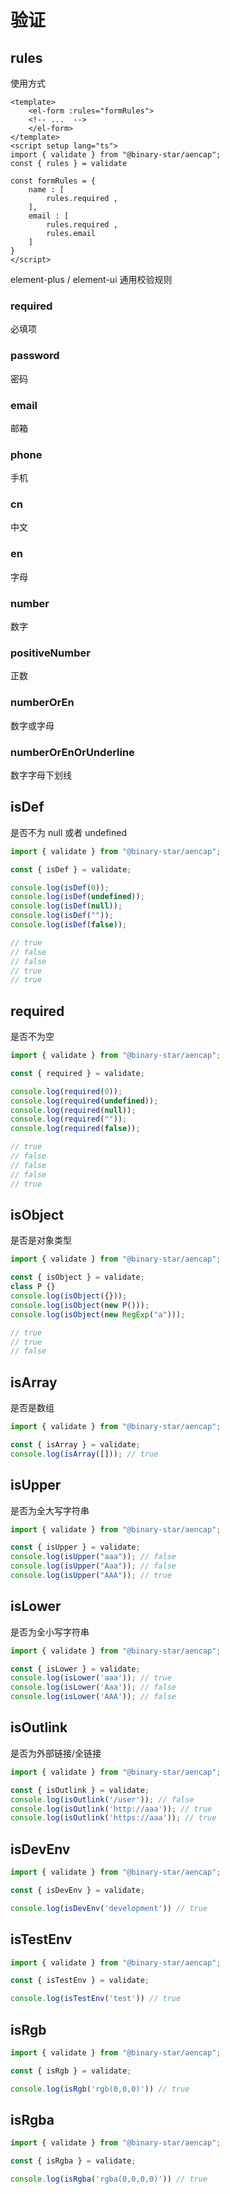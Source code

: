 # 验证

## rules 

使用方式 


```vue
<template>
    <el-form :rules="formRules">
    <!-- ...  -->
    </el-form>
</template>
<script setup lang="ts">
import { validate } from "@binary-star/aencap";
const { rules } = validate 

const formRules = {
    name : [
        rules.required , 
    ],
    email : [
        rules.required , 
        rules.email
    ]
}
</script>

```

element-plus / element-ui  通用校验规则

### required 
必填项


### password 
密码


### email
邮箱

### phone
手机

### cn 
中文

### en 
字母

### number 
数字


### positiveNumber 
正数


### numberOrEn 
数字或字母


### numberOrEnOrUnderline 
数字字母下划线

## isDef

是否不为 null 或者 undefined

```ts
import { validate } from "@binary-star/aencap";

const { isDef } = validate;

console.log(isDef(0));
console.log(isDef(undefined));
console.log(isDef(null));
console.log(isDef(""));
console.log(isDef(false));

// true
// false
// false
// true
// true
```

## required

是否不为空

```ts
import { validate } from "@binary-star/aencap";

const { required } = validate;

console.log(required(0));
console.log(required(undefined));
console.log(required(null));
console.log(required(""));
console.log(required(false));

// true
// false
// false
// false
// true
```

## isObject

是否是对象类型

```ts
import { validate } from "@binary-star/aencap";

const { isObject } = validate;
class P {}
console.log(isObject({}));
console.log(isObject(new P()));
console.log(isObject(new RegExp("a")));

// true
// true
// false
```

## isArray

是否是数组

```ts
import { validate } from "@binary-star/aencap";

const { isArray } = validate;
console.log(isArray([])); // true
```

## isUpper

是否为全大写字符串

```ts
import { validate } from "@binary-star/aencap";

const { isUpper } = validate;
console.log(isUpper("aaa")); // false
console.log(isUpper("Aaa")); // false
console.log(isUpper("AAA")); // true
```

## isLower

是否为全小写字符串

```ts
import { validate } from "@binary-star/aencap";

const { isLower } = validate;
console.log(isLower('aaa')); // true 
console.log(isLower('Aaa')); // false 
console.log(isLower('AAA')); // false

```

## isOutlink

是否为外部链接/全链接
```ts
import { validate } from "@binary-star/aencap";

const { isOutlink } = validate;
console.log(isOutlink('/user')); // false  
console.log(isOutlink('http://aaa')); // true 
console.log(isOutlink('https://aaa')); // true 

```



## isDevEnv 
```ts
import { validate } from "@binary-star/aencap";

const { isDevEnv } = validate;

console.log(isDevEnv('development')) // true 

```


## isTestEnv 


```ts
import { validate } from "@binary-star/aencap";

const { isTestEnv } = validate;

console.log(isTestEnv('test')) // true 

```


## isRgb

```ts
import { validate } from "@binary-star/aencap";

const { isRgb } = validate;

console.log(isRgb('rgb(0,0,0)')) // true 

```

## isRgba

```ts
import { validate } from "@binary-star/aencap";

const { isRgba } = validate;

console.log(isRgba('rgba(0,0,0,0)')) // true 

```